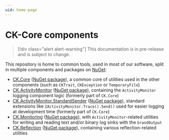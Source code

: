 ```yaml
---
uid: home-page
---
```

CK-Core components
==================

> [!div class="alert alert-warning"]
> This documentation is in pre-release and is subject to change.

This repository is home to common tools, used in most of our software,
split in multiple components and packages on [NuGet](https://www.nuget.org):

- [CK.Core](xref:articles-ck-core "CK.Core") ([NuGet package](https://www.nuget.org/packages/CK.Core/)), a common core of utilities used in the other components (such as `CKTrait`, `CKException` or `TemporaryFile`)
- [CK.ActivityMonitor](xref:articles-ck-activitymonitor "CK.ActivityMonitor") ([NuGet package](https://www.nuget.org/packages/CK.ActivityMonitor/)), containing the `ActivityMonitor` logging component logic (formerly part of `CK.Core`)
- [CK.ActivityMonitor.StandardSender](xref:articles-ck-activitymonitor-standardsender "CK.ActivityMonitor.StandardSender") ([NuGet package](https://www.nuget.org/packages/CK.ActivityMonitor.StandardSender/)), standard extensions like `IActivityMonitor.Trace().Send()` used for easier logging at development time (formerly part of `CK.Core`)
- [CK.Monitoring](xref:articles-ck-monitoring "CK.Monitoring") ([NuGet package](https://www.nuget.org/packages/CK.Monitoring/)), with `ActivityMonitor`-related utilities for writing and reading text and/or binary log sinks with the `GrandOutput`
- [CK.Reflection](xref:articles-ck-reflection "CK.Reflection") ([NuGet package](https://www.nuget.org/packages/CK.Reflection/)), containing various reflection-related utilities
